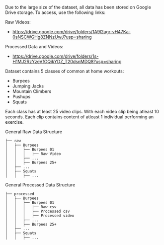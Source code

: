 Due to the large size of the dataset, all data has been stored on Google Drive storage. To access, use the following links:

Raw Videos: 
 - https://drive.google.com/drive/folders/1A9l2agr-vH47Ka-0sNSCWGHg8ZNNzUwJ?usp=sharing

Processed Data and Videos:
 - https://drive.google.com/drive/folders/1s-H1MJ2RzYzeVfOQikYDZ_T20dsnMDQ8?usp=sharing
 
 Dataset contains 5 classes of common at home workouts:
 - Burpees
 - Jumping Jacks
 - Mountain Climbers
 - Pushups
 - Squats
 
 
Each class has at least 25 video clips. With each video clip being atleast 10 seconds. Each clip contains content of atleast 1 individual performing an exercise.
 
General Raw Data Structure
```
├── raw
│   ├── Burpees
│   │   ├── Burpees 01
│   │   │   ├── Raw Video
│   │   ├── ...
│   │   ├── Burpees 25+
│   ├── ...
│   ├── Squats
│   │   ├── ...
```

General Processed Data Structure
```
├── processed
│   ├── Burpees
│   │   ├── Burpees 01
│   │   │   ├── Raw csv
│   │   │   ├── Processed csv
│   │   │   ├── Processed video
│   │   ├── ...
│   │   ├── Burpees 25+
│   ├── ...
│   ├── Squats
│   │   ├── ...
```
